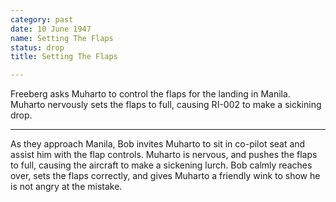 ```yaml
---
category: past
date: 10 June 1947
name: Setting The Flaps
status: drop
title: Setting The Flaps

---
```

Freeberg asks Muharto to control the flaps for the landing in Manila. Muharto nervously sets the flaps to full, causing RI-002 to make a sickining drop.

------

As they approach Manila, Bob invites Muharto to sit in
co-pilot seat and assist him with the flap controls. Muharto is nervous,
and pushes the flaps to full, causing the aircraft to make a sickening
lurch. Bob calmly reaches over, sets the flaps correctly, and gives
Muharto a friendly wink to show he is not angry at the mistake.
